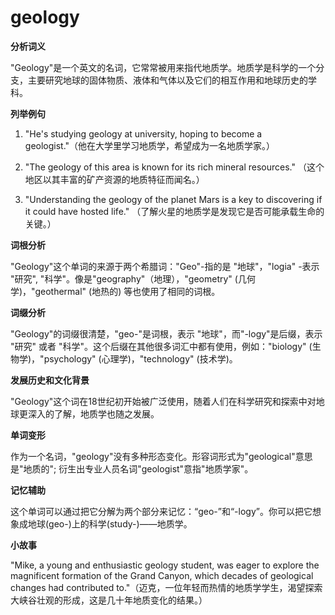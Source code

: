 # geology

**分析词义**

  

"Geology"是一个英文的名词，它常常被用来指代地质学。地质学是科学的一个分支，主要研究地球的固体物质、液体和气体以及它们的相互作用和地球历史的学科。

  

**列举例句**

  

1.  "He's studying geology at university, hoping to become a geologist."（他在大学里学习地质学，希望成为一名地质学家。）
    
      
    
2.  "The geology of this area is known for its rich mineral resources." （这个地区以其丰富的矿产资源的地质特征而闻名。）
    
      
    
3.  "Understanding the geology of the planet Mars is a key to discovering if it could have hosted life." （了解火星的地质学是发现它是否可能承载生命的关键。）
    
      
    

  

**词根分析**

  

"Geology"这个单词的来源于两个希腊词："Geo"-指的是 "地球"，"logia" -表示 "研究", "科学"。像是"geography"（地理），"geometry" (几何学)，"geothermal" (地热的) 等也使用了相同的词根。

  

**词缀分析**

  

"Geology"的词缀很清楚，"geo-"是词根，表示 "地球"，而"-logy"是后缀，表示 "研究" 或者 "科学"。这个后缀在其他很多词汇中都有使用，例如："biology" (生物学)，"psychology" (心理学)，"technology" (技术学)。

  

**发展历史和文化背景**

  

"Geology"这个词在18世纪初开始被广泛使用，随着人们在科学研究和探索中对地球更深入的了解，地质学也随之发展。

  

**单词变形**

  

作为一个名词，"geology"没有多种形态变化。形容词形式为"geological"意思是"地质的"; 衍生出专业人员名词"geologist"意指"地质学家"。

  

**记忆辅助**

  

这个单词可以通过把它分解为两个部分来记忆：“geo-”和“-logy”。你可以把它想象成地球(geo-)上的科学(study-)——地质学。

  

**小故事**

  

"Mike, a young and enthusiastic geology student, was eager to explore the magnificent formation of the Grand Canyon, which decades of geological changes had contributed to."（迈克，一位年轻而热情的地质学学生，渴望探索大峡谷壮观的形成，这是几十年地质变化的结果。）
